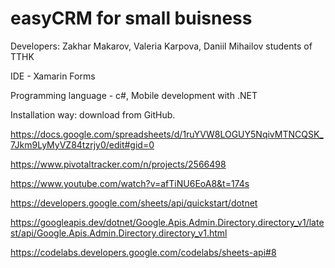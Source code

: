 # easyCRM for small buisness
Developers: Zakhar Makarov, Valeria Karpova, Daniil Mihailov students of TTHK

IDE - Xamarin Forms

Programming language - c#, Mobile development with .NET

Installation way: download from GitHub.

https://docs.google.com/spreadsheets/d/1ruYVW8LOGUY5NqivMTNCQSK_7Jkm9LyMyVZ84tzrjy0/edit#gid=0

https://www.pivotaltracker.com/n/projects/2566498

https://www.youtube.com/watch?v=afTiNU6EoA8&t=174s

https://developers.google.com/sheets/api/quickstart/dotnet

https://googleapis.dev/dotnet/Google.Apis.Admin.Directory.directory_v1/latest/api/Google.Apis.Admin.Directory.directory_v1.html

https://codelabs.developers.google.com/codelabs/sheets-api#8


